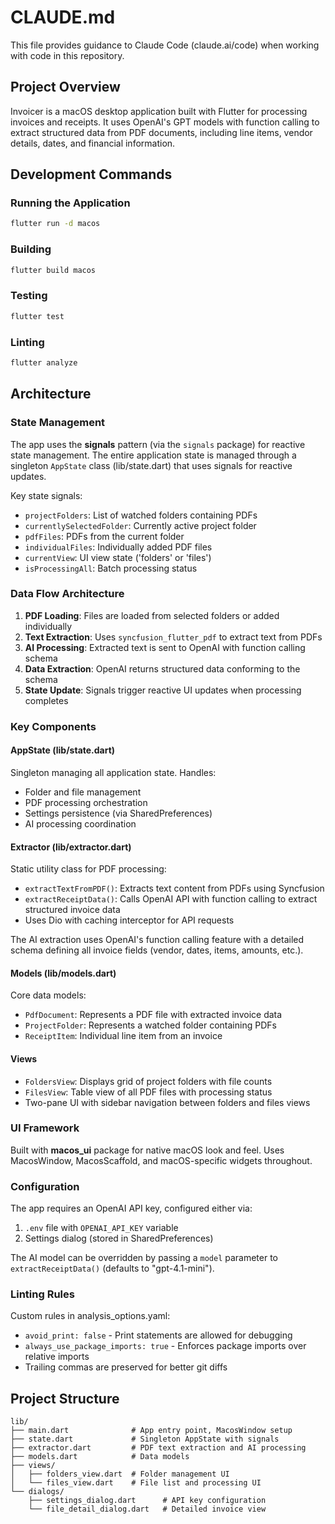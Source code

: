 # CLAUDE.md

This file provides guidance to Claude Code (claude.ai/code) when working with code in this repository.

## Project Overview

Invoicer is a macOS desktop application built with Flutter for processing invoices and receipts. It uses OpenAI's GPT models with function calling to extract structured data from PDF documents, including line items, vendor details, dates, and financial information.

## Development Commands

### Running the Application

```bash
flutter run -d macos
```

### Building

```bash
flutter build macos
```

### Testing

```bash
flutter test
```

### Linting

```bash
flutter analyze
```

## Architecture

### State Management

The app uses the **signals** pattern (via the `signals` package) for reactive state management. The entire application state is managed through a singleton `AppState` class (lib/state.dart) that uses signals for reactive updates.

Key state signals:

- `projectFolders`: List of watched folders containing PDFs
- `currentlySelectedFolder`: Currently active project folder
- `pdfFiles`: PDFs from the current folder
- `individualFiles`: Individually added PDF files
- `currentView`: UI view state ('folders' or 'files')
- `isProcessingAll`: Batch processing status

### Data Flow Architecture

1. **PDF Loading**: Files are loaded from selected folders or added individually
2. **Text Extraction**: Uses `syncfusion_flutter_pdf` to extract text from PDFs
3. **AI Processing**: Extracted text is sent to OpenAI with function calling schema
4. **Data Extraction**: OpenAI returns structured data conforming to the schema
5. **State Update**: Signals trigger reactive UI updates when processing completes

### Key Components

#### AppState (lib/state.dart)

Singleton managing all application state. Handles:

- Folder and file management
- PDF processing orchestration
- Settings persistence (via SharedPreferences)
- AI processing coordination

#### Extractor (lib/extractor.dart)

Static utility class for PDF processing:

- `extractTextFromPDF()`: Extracts text content from PDFs using Syncfusion
- `extractReceiptData()`: Calls OpenAI API with function calling to extract structured invoice data
- Uses Dio with caching interceptor for API requests

The AI extraction uses OpenAI's function calling feature with a detailed schema defining all invoice fields (vendor, dates, items, amounts, etc.).

#### Models (lib/models.dart)

Core data models:

- `PdfDocument`: Represents a PDF file with extracted invoice data
- `ProjectFolder`: Represents a watched folder containing PDFs
- `ReceiptItem`: Individual line item from an invoice

#### Views

- `FoldersView`: Displays grid of project folders with file counts
- `FilesView`: Table view of all PDF files with processing status
- Two-pane UI with sidebar navigation between folders and files views

### UI Framework

Built with **macos_ui** package for native macOS look and feel. Uses MacosWindow, MacosScaffold, and macOS-specific widgets throughout.

### Configuration

The app requires an OpenAI API key, configured either via:

1. `.env` file with `OPENAI_API_KEY` variable
2. Settings dialog (stored in SharedPreferences)

The AI model can be overridden by passing a `model` parameter to `extractReceiptData()` (defaults to "gpt-4.1-mini").

### Linting Rules

Custom rules in analysis_options.yaml:

- `avoid_print: false` - Print statements are allowed for debugging
- `always_use_package_imports: true` - Enforces package imports over relative imports
- Trailing commas are preserved for better git diffs

## Project Structure

```
lib/
├── main.dart              # App entry point, MacosWindow setup
├── state.dart             # Singleton AppState with signals
├── extractor.dart         # PDF text extraction and AI processing
├── models.dart            # Data models
├── views/
│   ├── folders_view.dart  # Folder management UI
│   └── files_view.dart    # File list and processing UI
└── dialogs/
    ├── settings_dialog.dart      # API key configuration
    └── file_detail_dialog.dart   # Detailed invoice view
```
